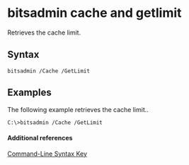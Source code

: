 # bitsadmin cache and getlimit



Retrieves the cache limit.

## Syntax

```
bitsadmin /Cache /GetLimit 
```

## <a name="BKMK_examples"></a>Examples

The following example retrieves the cache limit..
```
C:\>bitsadmin /Cache /GetLimit 
```

#### Additional references

[Command-Line Syntax Key](command-line-syntax-key.md)